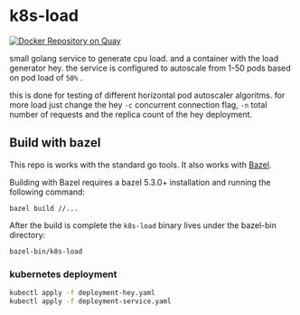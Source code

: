 # k8s-load

[![Docker Repository on Quay](https://quay.io/repository/mad01/k8s-load/status "Docker Repository on Quay")](https://quay.io/repository/mad01/k8s-load)

small golang service to generate cpu load. and a container with the load generator hey. the service is configured to autoscale from 1-50 pods based on pod load of `50%` . 

this is done for testing of different horizontal pod autoscaler algoritms. for more load just change the hey `-c` concurrent connection flag, `-n` total number of requests and the replica count of the hey deployment. 


## Build with bazel

This repo is works with the standard go tools. It also works with [Bazel](https://www.bazel.build).

Building with Bazel requires a bazel 5.3.0+ installation and running the following command:

```
bazel build //...
```

After the build is complete the `k8s-load` binary lives under the bazel-bin directory: 

```
bazel-bin/k8s-load
```  


### kubernetes deployment
```bash
kubectl apply -f deployment-hey.yaml
kubectl apply -f deployment-service.yaml
```
